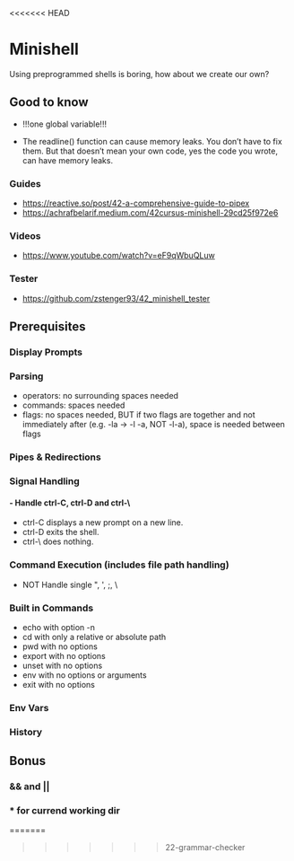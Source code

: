 <<<<<<< HEAD
# Minishell
Using preprogrammed shells is boring, how about we create our own?

## Good to know
- !!!one global variable!!!

- The readline() function can cause memory leaks. You don’t have to fix them. But
that doesn’t mean your own code, yes the code you wrote, can have memory
leaks.

### Guides
- https://reactive.so/post/42-a-comprehensive-guide-to-pipex
- https://achrafbelarif.medium.com/42cursus-minishell-29cd25f972e6
### Videos
- https://www.youtube.com/watch?v=eF9qWbuQLuw
### Tester
- https://github.com/zstenger93/42_minishell_tester

## Prerequisites
### Display Prompts
### Parsing
- operators: no surrounding spaces needed
- commands: spaces needed
- flags: no spaces needed, BUT if two flags are together and not immediately after (e.g. -la -> -l -a, NOT -l-a), space is needed between flags
### Pipes & Redirections
### Signal Handling
#### - Handle ctrl-C, ctrl-D and ctrl-\
  - ctrl-C displays a new prompt on a new line.
  - ctrl-D exits the shell.
  - ctrl-\ does nothing.
### Command Execution (includes file path handling)
- NOT Handle single ", ', ;, \
### Built in Commands
- echo with option -n
- cd with only a relative or absolute path
- pwd with no options
- export with no options
- unset with no options
- env with no options or arguments
- exit with no options
### Env Vars
### History

## Bonus
### && and ||
### * for currend working dir

=======
>>>>>>> 22-grammar-checker
